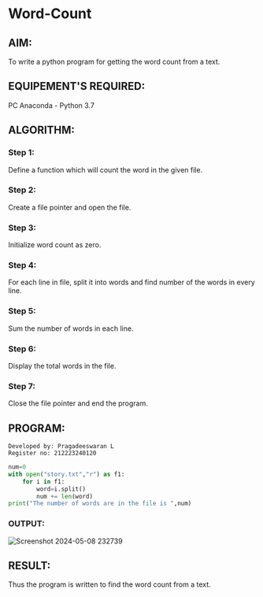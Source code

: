 # Word-Count
## AIM:
To write a python program for getting the word count from a text.
## EQUIPEMENT'S REQUIRED: 
PC
Anaconda - Python 3.7
## ALGORITHM: 
### Step 1: 
Define a function which will count the word in the given file.
### Step 2:
Create a file pointer and open the file.
### Step 3:
Initialize word count as zero.
### Step 4:
For each line in file, split it into words and find number of the words in every line.
### Step 5:
Sum the number of words in each line.
### Step 6:
Display the total words in the file.
### Step 7:
Close the file pointer and end the program. 

## PROGRAM:
```
Developed by: Pragadeeswaran L
Register no: 212223240120
```
```py
num=0
with open("story.txt","r") as f1:
    for i in f1:
        word=i.split()
        num += len(word)
print("The number of words are in the file is ",num) 
```
### OUTPUT:

![Screenshot 2024-05-08 232739](https://github.com/mercyarulappan/Word-Count/assets/149233730/69ea0391-1e0d-4001-bc0a-52ad44fc1755)


## RESULT:
Thus the program is written to find the word count from a text.
